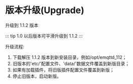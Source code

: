 # 版本升级(Upgrade)

升级到 1.1.2 版本

::: tip
1.0 以后版本可平滑升级到 1.1.2
:::

升级流程:

1. 下载解压 1.1.2 版本到新安装目录，例如/opt/emqttd_112；
2. 旧版本的'etc/'配置文件、'data/'数据文件覆盖到新版目录；
3. 如果有加载插件，将旧版插件配置文件覆盖到新版；
4. 停止旧版本，启动新版。
